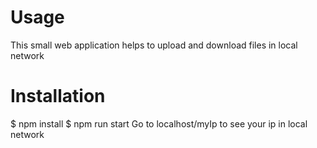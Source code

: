 # Usage
This small web application helps to upload and download files in local network

# Installation
$ npm install
$ npm run start
Go to localhost/myIp to see your ip in local network
